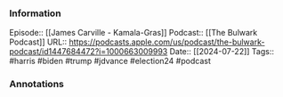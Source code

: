 ### Information

Episode:: [[James Carville - Kamala-Gras]]
Podcast:: [[The Bulwark Podcast]]
URL:: https://podcasts.apple.com/us/podcast/the-bulwark-podcast/id1447684472?i=1000663009993
Date:: [[2024-07-22]]
Tags:: #harris #biden #trump #jdvance #election24 
#podcast


### Annotations

